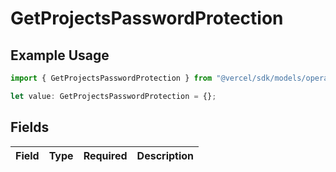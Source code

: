 # GetProjectsPasswordProtection

## Example Usage

```typescript
import { GetProjectsPasswordProtection } from "@vercel/sdk/models/operations/getprojects.js";

let value: GetProjectsPasswordProtection = {};
```

## Fields

| Field       | Type        | Required    | Description |
| ----------- | ----------- | ----------- | ----------- |